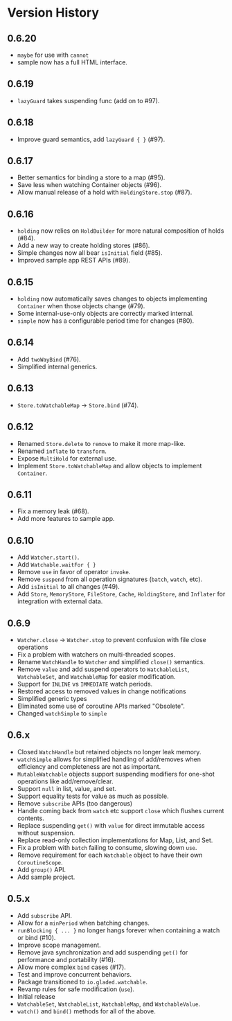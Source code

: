 # Version History

## 0.6.20
* `maybe` for use with `cannot`
* sample now has a full HTML interface.

## 0.6.19
* `lazyGuard` takes suspending func (add on to #97).

## 0.6.18
* Improve guard semantics, add `lazyGuard { }` (#97).

## 0.6.17
* Better semantics for binding a store to a map (#95).
* Save less when watching Container objects (#96).
* Allow manual release of a hold with `HoldingStore.stop` (#87).

## 0.6.16
* `holding` now relies on `HoldBuilder` for more natural composition of holds (#84).
* Add a new way to create holding stores (#86).
* Simple changes now all bear `isInitial` field (#85).
* Improved sample app REST APIs (#89).

## 0.6.15
* `holding` now automatically saves changes to objects implementing `Container` when those objects change (#79).
*  Some internal-use-only objects are correctly marked internal.
* `simple` now has a configurable period time for changes (#80).

## 0.6.14
* Add `twoWayBind` (#76).
* Simplified internal generics.

## 0.6.13
* `Store.toWatchableMap` -> `Store.bind` (#74).

## 0.6.12
* Renamed `Store.delete` to `remove` to make it more map-like.
* Renamed `inflate` to `transform`.
* Expose `MultiHold` for external use.
* Implement `Store.toWatchableMap` and allow objects to implement `Container`.

## 0.6.11
* Fix a memory leak (#68).
* Add more features to sample app.

## 0.6.10
* Add `Watcher.start()`.
* Add `Watchable.waitFor { }`
* Remove `use` in favor of operator `invoke`.
* Remove `suspend` from all operation signatures (`batch`, `watch`, etc).
* Add `isInitial` to all changes (#49).
* Add `Store`, `MemoryStore`, `FileStore`, `Cache`, `HoldingStore`, and `Inflater` for integration with external data.

## 0.6.9
* `Watcher.close` -> `Watcher.stop` to prevent confusion with file close operations
* Fix a problem with watchers on multi-threaded scopes.
* Rename `WatchHandle` to `Watcher` and simplified `close()` semantics.
* Remove `value` and add suspend operators to `WatchableList`, `WatchableSet`, and `WatchableMap` for easier modification.
* Support for `INLINE` vs `IMMEDIATE` watch periods.
* Restored access to removed values in change notifications
* Simplified generic types
* Eliminated some use of coroutine APIs marked "Obsolete".
* Changed `watchSimple` to `simple`

## 0.6.x
* Closed `WatchHandle` but retained objects no longer leak memory.
* `watchSimple` allows for simplified handling of add/removes when efficiency and completeness are not as important.
* `MutableWatchable` objects support suspending modifiers for one-shot operations like add/remove/clear.
* Support `null` in list, value, and set.
* Support equality tests for value as much as possible.
* Remove `subscribe` APIs (too dangerous)
* Handle coming back from `watch` etc support `close` which flushes current contents.
* Replace suspending `get()` with `value` for direct immutable access without suspension.
* Replace read-only collection implementations for Map, List, and Set.
* Fix a problem with `batch` failing to consume, slowing down `use`.
* Remove requirement for each `Watchable` object to have their own `CoroutineScope`.
* Add `group()` API.
* Add sample project.

## 0.5.x

* Add `subscribe` API.
* Allow for a `minPeriod` when batching changes.
* `runBlocking { ... }` no longer hangs forever when containing a watch or bind (#10).
* Improve scope management.
* Remove java synchronization and add suspending `get()` for performance and portability (#16).
* Allow more complex `bind` cases (#17).
* Test and improve concurrent behaviors.
* Package transitioned to `io.gladed.watchable`.
* Revamp rules for safe modification (`use`).
* Initial release
* `WatchableSet`, `WatchableList`, `WatchableMap`, and `WatchableValue`.
* `watch()` and `bind()` methods for all of the above.
